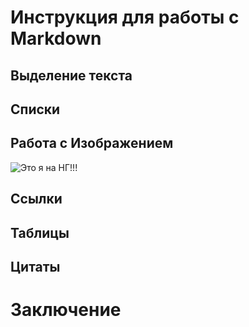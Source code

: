 # Инструкция для работы с Markdown

## Выделение текста

## Списки

## Работа с Изображением

![Это я на НГ!!!](Sasha.jpg)

## Ссылки

## Таблицы

## Цитаты

# Заключение